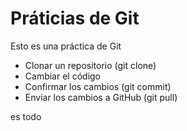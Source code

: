 # Práticias de Git

Esto es una práctica de Git

- Clonar un repositorio (git clone)
- Cambiar el código
- Confirmar los cambios (git commit)
- Enviar los cambios a GitHub (git pull)

es todo
